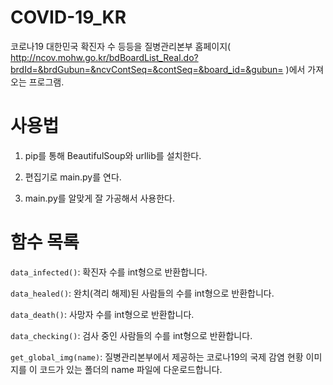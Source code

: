 # COVID-19_KR
코로나19 대한민국 확진자 수 등등을 질병관리본부 홈페이지( http://ncov.mohw.go.kr/bdBoardList_Real.do?brdId=&brdGubun=&ncvContSeq=&contSeq=&board_id=&gubun= )에서 가져오는 프로그램.
# 사용법
1. pip를 통해 BeautifulSoup와 urllib를 설치한다.

2. 편집기로 main.py를 연다.

3. main.py를 알맞게 잘 가공해서 사용한다.

# 함수 목록
```data_infected()```: 확진자 수를 int형으로 반환합니다.

```data_healed()```: 완치(격리 해제)된 사람들의 수를 int형으로 반환합니다.

```data_death()```: 사망자 수를 int형으로 반환합니다.

```data_checking()```: 검사 중인 사람들의 수를 int형으로 반환합니다.

```get_global_img(name)```: 질병관리본부에서 제공하는 코로나19의 국제 감염 현황 이미지를 이 코드가 있는 폴더의 name 파일에 다운로드합니다.
